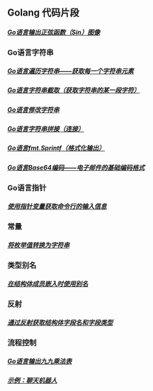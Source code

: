 ## Golang 代码片段

##### [Go语言输出正弦函数（Sin）图像](markdown/002/out-sin-func-picture.md)

### Go语言字符串

##### [Go语言遍历字符串——获取每一个字符串元素](markdown/002/traversing-string.md)
##### [Go语言字符串截取（获取字符串的某一段字符）](markdown/002/string-interception.md)
##### [Go语言修改字符串](markdown/002/change-string.md)
##### [Go语言字符串拼接（连接）](markdown/002/join-string.md)
##### [Go语言fmt.Sprintf（格式化输出）](markdown/002/format-out-string.md)
##### [Go语言Base64编码——电子邮件的基础编码格式](markdown/002/base64-string.md)

### Go语言指针

##### [使用指针变量获取命令行的输入信息](markdown/002/pointer.md)

### 常量

##### [将枚举值转换为字符串](markdown/002/enumerate-to-string.md)

### 类型别名

##### [在结构体成员嵌入时使用别名](markdown/002/type-alias.md)

### 反射

##### [通过反射获取结构体字段名和字段类型](markdown/002/type-alias.md)

### 流程控制

##### [Go语言输出九九乘法表](markdown/004/for-loop-using.md)
##### [示例：聊天机器人](markdown/004/chat-robot.md)